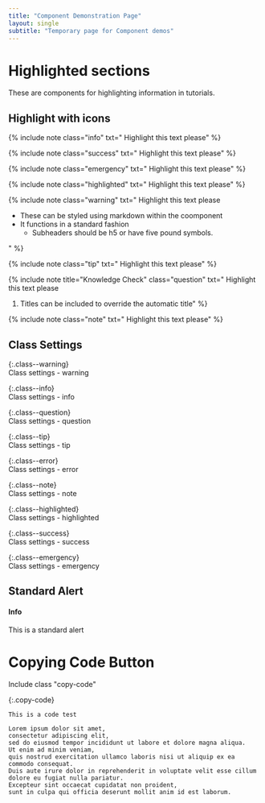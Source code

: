 ```yaml
---
title: "Component Demonstration Page"
layout: single
subtitle: "Temporary page for Component demos"
---
```


# Highlighted sections

These are components for highlighting information in tutorials.

## Highlight with icons

{% include note class="info" txt="
Highlight this text please" 
%}

{% include note class="success" txt="
Highlight this text please"
%}

{% include note class="emergency" txt="
Highlight this text please"
%}

{% include note class="highlighted" txt="
Highlight this text please"
%}

{% include note class="warning" txt="
Highlight this text please

* These can be styled using markdown within the coomponent
* It functions in a standard fashion
  * Subheaders should be h5 or have five pound symbols.

" 
%}

{% include note class="tip" txt="
Highlight this text please" 
%}

{% include note title="Knowledge Check" class="question" txt="
Highlight this text please

1. Titles can be included to override the automatic title" 
%}

{% include note class="note" txt="
Highlight this text please" 
%}

## Class Settings

{:.class--warning}  
Class settings - warning

{:.class--info}  
Class settings - info

{:.class--question}  
Class settings - question

{:.class--tip}  
Class settings - tip

{:.class--error}  
Class settings - error

{:.class--note}  
Class settings - note

{:.class--highlighted}  
Class settings - highlighted

{:.class--success}  
Class settings - success

{:.class--emergency}  
Class settings - emergency

## Standard Alert

<div class="shadow-2 usa-alert usa-alert--info">
    <div class="usa-alert__body">
        <h4 class="usa-alert__heading">Info</h4>
        <p class="usa-alert__text">
            This is a standard alert
        </p>
    </div>
</div>

# Copying Code Button
Include class "copy-code"

{:.copy-code}
```
This is a code test

Lorem ipsum dolor sit amet,
consectetur adipiscing elit,
sed do eiusmod tempor incididunt ut labore et dolore magna aliqua.
Ut enim ad minim veniam,
quis nostrud exercitation ullamco laboris nisi ut aliquip ex ea commodo consequat.
Duis aute irure dolor in reprehenderit in voluptate velit esse cillum dolore eu fugiat nulla pariatur.
Excepteur sint occaecat cupidatat non proident,
sunt in culpa qui officia deserunt mollit anim id est laborum.
```